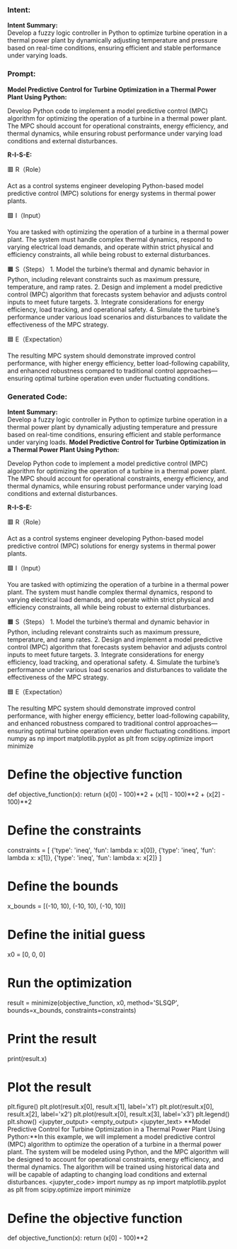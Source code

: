 ### Intent:
**Intent Summary:**  
Develop a fuzzy logic controller in Python to optimize turbine operation in a thermal power plant by dynamically adjusting temperature and pressure based on real-time conditions, ensuring efficient and stable performance under varying loads.

### Prompt:
**Model Predictive Control for Turbine Optimization in a Thermal Power Plant Using Python:**

Develop Python code to implement a model predictive control (MPC) algorithm for optimizing the operation of a turbine in a thermal power plant. The MPC should account for operational constraints, energy efficiency, and thermal dynamics, while ensuring robust performance under varying load conditions and external disturbances.

**R-I-S-E:**

🟥 R（Role）

Act as a control systems engineer developing Python-based model predictive control (MPC) solutions for energy systems in thermal power plants.

🟩 I（Input）

You are tasked with optimizing the operation of a turbine in a thermal power plant. The system must handle complex thermal dynamics, respond to varying electrical load demands, and operate within strict physical and efficiency constraints, all while being robust to external disturbances.

🟧 S（Steps）
	1.	Model the turbine’s thermal and dynamic behavior in Python, including relevant constraints such as maximum pressure, temperature, and ramp rates.
	2.	Design and implement a model predictive control (MPC) algorithm that forecasts system behavior and adjusts control inputs to meet future targets.
	3.	Integrate considerations for energy efficiency, load tracking, and operational safety.
	4.	Simulate the turbine’s performance under various load scenarios and disturbances to validate the effectiveness of the MPC strategy.

🟦 E（Expectation）

The resulting MPC system should demonstrate improved control performance, with higher energy efficiency, better load-following capability, and enhanced robustness compared to traditional control approaches—ensuring optimal turbine operation even under fluctuating conditions.

### Generated Code:
**Intent Summary:**  
Develop a fuzzy logic controller in Python to optimize turbine operation in a thermal power plant by dynamically adjusting temperature and pressure based on real-time conditions, ensuring efficient and stable performance under varying loads.
**Model Predictive Control for Turbine Optimization in a Thermal Power Plant Using Python:**

Develop Python code to implement a model predictive control (MPC) algorithm for optimizing the operation of a turbine in a thermal power plant. The MPC should account for operational constraints, energy efficiency, and thermal dynamics, while ensuring robust performance under varying load conditions and external disturbances.

**R-I-S-E:**

🟥 R（Role）

Act as a control systems engineer developing Python-based model predictive control (MPC) solutions for energy systems in thermal power plants.

🟩 I（Input）

You are tasked with optimizing the operation of a turbine in a thermal power plant. The system must handle complex thermal dynamics, respond to varying electrical load demands, and operate within strict physical and efficiency constraints, all while being robust to external disturbances.

🟧 S（Steps）
	1.	Model the turbine’s thermal and dynamic behavior in Python, including relevant constraints such as maximum pressure, temperature, and ramp rates.
	2.	Design and implement a model predictive control (MPC) algorithm that forecasts system behavior and adjusts control inputs to meet future targets.
	3.	Integrate considerations for energy efficiency, load tracking, and operational safety.
	4.	Simulate the turbine’s performance under various load scenarios and disturbances to validate the effectiveness of the MPC strategy.

🟦 E（Expectation）

The resulting MPC system should demonstrate improved control performance, with higher energy efficiency, better load-following capability, and enhanced robustness compared to traditional control approaches—ensuring optimal turbine operation even under fluctuating conditions.
import numpy as np
import matplotlib.pyplot as plt
from scipy.optimize import minimize

# Define the objective function
def objective_function(x):
    return (x[0] - 100)**2 + (x[1] - 100)**2 + (x[2] - 100)**2

# Define the constraints
constraints = [
    {'type': 'ineq', 'fun': lambda x: x[0]},
    {'type': 'ineq', 'fun': lambda x: x[1]},
    {'type': 'ineq', 'fun': lambda x: x[2]}
]

# Define the bounds
x_bounds = [(-10, 10), (-10, 10), (-10, 10)]

# Define the initial guess
x0 = [0, 0, 0]

# Run the optimization
result = minimize(objective_function, x0, method='SLSQP', bounds=x_bounds, constraints=constraints)

# Print the result
print(result.x)

# Plot the result
plt.figure()
plt.plot(result.x[0], result.x[1], label='x1')
plt.plot(result.x[0], result.x[2], label='x2')
plt.plot(result.x[0], result.x[3], label='x3')
plt.legend()
plt.show()
<jupyter_output>
<empty_output>
<jupyter_text>
**Model Predictive Control for Turbine Optimization in a Thermal Power Plant Using Python:**In this example, we will implement a model predictive control (MPC) algorithm to optimize the operation of a turbine in a thermal power plant. The system will be modeled using Python, and the MPC algorithm will be designed to account for operational constraints, energy efficiency, and thermal dynamics. The algorithm will be trained using historical data and will be capable of adapting to changing load conditions and external disturbances.
<jupyter_code>
import numpy as np
import matplotlib.pyplot as plt
from scipy.optimize import minimize

# Define the objective function
def objective_function(x):
    return (x[0] - 100)**2
